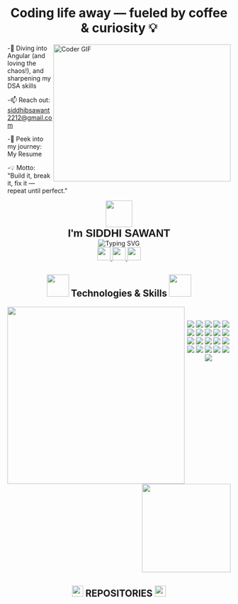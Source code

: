 <h1 align="center">Coding life away — fueled by coffee & curiosity 💡</h1> 

<img align="right" alt="Coder GIF" height=310 width=400 src="https://i.pinimg.com/originals/e7/26/c7/e726c74ac081eed50feee1433d12c998.gif" />

-🌱  Diving into Angular (and loving the chaos!), and sharpening my DSA skills 

-📫 Reach out: siddhibsawant2212@gmail.com

-📄 Peek into my journey: My Resume

-💡 Motto: "Build it, break it, fix it — repeat until perfect."
<!-- <h3 align="left">Connect with me:</h3>
<p align="left">
</p> -->

<p align="center">
  <img src="https://i.pinimg.com/originals/4b/8c/7b/4b8c7bfc0cb49f587ea958393d94f020.gif" width="60" />
  <br>
  <strong style="font-size: 24px; font-family: 'Outfit', sans-serif;">I'm SIDDHI SAWANT</strong>
  <br>
  <img src="https://readme-typing-svg.demolab.com?font=Outfit&pause=1000&center=true&vCenter=true&width=435&color=F76E6E&lines=Hi,+I'm+an+IT+Engineer;I'm+a+Software+Developer;I'm+a+UI%2FUX+Designer;I'm+a+Freelancer;I'm+a+Home+Baker" alt="Typing SVG" />
  <br>
  <a href="https://github.com/siddhi22rachit" target="_blank">
    <img src="https://cdn.jsdelivr.net/gh/devicons/devicon/icons/github/github-original.svg" width="30" />
  </a>
 
  <a href="https://www.linkedin.com/in/siddhisawant22/" target="_blank">
    <img src="https://cdn.jsdelivr.net/gh/devicons/devicon/icons/linkedin/linkedin-original.svg" width="30" />
  </a>
 
  <a href="https://siddhiportfolio.vercel.app/" target="_blank">
    <img src="https://cdn-icons-png.flaticon.com/512/841/841364.png" width="30" />
  </a>
</p>


<p align="center">
  
</p>

<h2 align="center">
  <img src="https://media.giphy.com/media/jSKBmKkvo2dPQQtsR1/giphy.gif" width="50">
  Technologies & Skills
  <img src="https://media.giphy.com/media/jSKBmKkvo2dPQQtsR1/giphy.gif" width="50">
</h2>
<!-- <br> -->
<!-- Language and GIF Cards -->
<img align="left" src="https://github-readme-stats.vercel.app/api/top-langs/?username=siddhi22rachit&langs_count=10&layout=compact&theme=transparent&border_radius=50&background=FF5B5B00&stroke=FF0056&hide_border=true&title_color=5CCA6D&text_color=90ABFF" width="400">
<img align='right' src="https://media.giphy.com/media/HwBlFQZFcAoUcPHZdX/giphy.gif" width="200">

<!-- Tech Stack Badges -->
<br>

<p align="center">
  <img src="https://img.shields.io/badge/JavaScript-F7DF1E?style=for-the-badge&logo=javascript&logoColor=222222"/>
  <img src="https://img.shields.io/badge/TypeScript-3178C6?style=for-the-badge&logo=typescript&logoColor=white"/>
  <img src="https://img.shields.io/badge/Node.js-43853D?style=for-the-badge&logo=node.js&logoColor=white"/>
  <img src="https://img.shields.io/badge/Express.js-000000?style=for-the-badge&logo=express&logoColor=white"/>
  <img src="https://img.shields.io/badge/MongoDB-4EA94B?style=for-the-badge&logo=mongodb&logoColor=white"/>
 
  
  <img src="https://img.shields.io/badge/Next.js-000000?style=for-the-badge&logo=next.js&logoColor=white"/>
  <img src="https://img.shields.io/badge/React-61DAFB?style=for-the-badge&logo=react&logoColor=222222"/>
  <img src="https://img.shields.io/badge/Angular-DD0031?style=for-the-badge&logo=angular&logoColor=white"/>
  <img src="https://img.shields.io/badge/Tailwind_CSS-38B2AC?style=for-the-badge&logo=tailwind-css&logoColor=white"/>
  <img src="https://img.shields.io/badge/Redux-764ABC?style=for-the-badge&logo=redux&logoColor=white"/>
  <img src="https://img.shields.io/badge/Firebase-FFCA28?style=for-the-badge&logo=firebase&logoColor=black"/>
  
  <img src="https://img.shields.io/badge/Python-3776AB?style=for-the-badge&logo=python&logoColor=white"/>
  <img src="https://img.shields.io/badge/Java-ED8B00?style=for-the-badge&logo=java&logoColor=white"/>
  <img src="https://img.shields.io/badge/npm-CB3837?style=for-the-badge&logo=npm&logoColor=white"/>
  <img src="https://img.shields.io/badge/Git-F05032?style=for-the-badge&logo=git&logoColor=white"/>
  <img src="https://img.shields.io/badge/GitHub-181717?style=for-the-badge&logo=github&logoColor=white"/>
  
  <img src="https://img.shields.io/badge/Postman-FF6C37?style=for-the-badge&logo=postman&logoColor=white"/>
  <img src="https://img.shields.io/badge/AWS-FF9900?style=for-the-badge&logo=amazon-aws&logoColor=black"/>
  <img src="https://img.shields.io/badge/Figma-F24E1E?style=for-the-badge&logo=figma&logoColor=white"/>
  <img src="https://img.shields.io/badge/Spline-FF7AC1?style=for-the-badge&logo=spline&logoColor=white"/>
  <img src="https://img.shields.io/badge/UI%2FUX-F26B83?style=for-the-badge&logo=adobe&logoColor=white"/>
</p>


<p  align="center">
<img src="https://user-images.githubusercontent.com/114053180/223065824-02021921-0562-4936-a1e9-6db07116d7d2.gif"  height="1" width="2000">
</p>
<h2 align="center"><img src="https://media.giphy.com/media/Z968Qd9K6UBO4uj7Oc/giphy.gif" height="25" width="25"> REPOSITORIES <img src="https://media.giphy.com/media/Z968Qd9K6UBO4uj7Oc/giphy.gif" height="25" width="25"> </h2>


